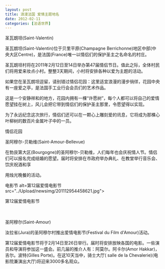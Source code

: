 ```yaml
---
layout: post
title: 浪漫法国 爱情主题地名
date: 2012-02-11
categories: [法语世界]  
---
```


圣瓦朗坦(Saint-Valentin)

圣瓦朗坦(Saint-Valentin)位于贝里平原(Champagne Berrichonne)地区中部(中央大区Centre)，是法国(France)唯一以情侣们的保护圣主之名命名的村庄。

圣瓦朗坦村将在2011年2月12日至14日举办第47届情侣节日。值此之际，全体村民们将用爱来妆点小村。整整3天期间，小村将安排各种以爱为主题的活动。

如果您在圣瓦朗坦逗留，请别错过情侣花园：这里适宜浪漫的漫步徜徉，花园中央有一座爱之亭，是法国手工业行会会员们的艺术作品。

这是一个安静祥和的地方，花园内拥有一棵“许愿树”，每个人都可以将自己的爱情愿望挂在树上，风儿会把它带到情侣们的保护圣主那里，令愿望得以实现。

为了永远纪念这次旅行，情侣们还可以在一颗心上雕刻爱的讯息，它将成为那棵心叶柳树的数百片金属叶子中的一员。

情侣花园

圣阿穆尔-贝勒维(Saint-Amour-Bellevue)

在勃艮第大区(Bourgogne)的圣阿穆尔-贝勒维，人们每年也会庆祝情人节。情侣们可以报名完成结婚的愿望。届时将安排在市政府举办典礼、在教堂举行音乐会、饮庆祝酒和享

用烛光晚餐的活动。

电影节 alt=第12届爱情电影节 src="../Upload/newsimg/201112954458621.jpg">

第12届爱情电影节

　　

圣阿穆尔(Saint-Amour)

汝拉省(Jura)的圣阿穆尔村推出爱情电影节(Festival du Film d'Amour)活动。

第12届爱情电影节将于2月14日至26日举行。届时将安排放映各国的电影。一些演员和导演将参加这一盛会。前几届的推介人有：阿莫尔。阿卡尔(Amor Hakkar)，吉尔。波特(Gilles Porte)。在这10天当中，骑士大厅( salle de la Chevalerie)(电影院兼演出大厅)将迎来3000多名观众。
